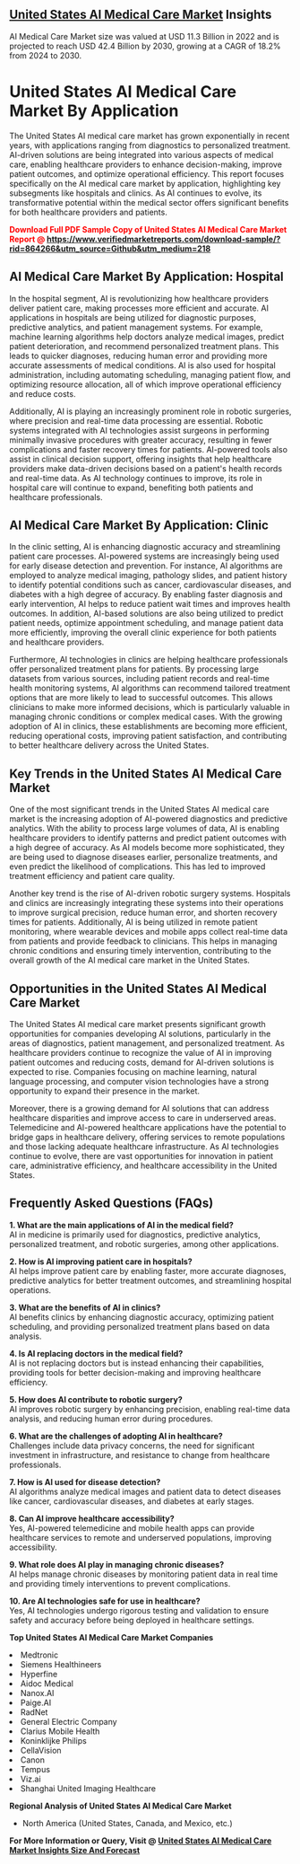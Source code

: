 <h2><a href="https://www.verifiedmarketreports.com/download-sample/?rid=864266&amp;utm_source=Github&amp;utm_medium=218" target="_blank">United States AI Medical Care Market</a> Insights</h2><p>AI Medical Care Market size was valued at USD 11.3 Billion in 2022 and is projected to reach USD 42.4 Billion by 2030, growing at a CAGR of 18.2% from 2024 to 2030.</p><p><h1>United States AI Medical Care Market By Application</h1> <p>The United States AI medical care market has grown exponentially in recent years, with applications ranging from diagnostics to personalized treatment. AI-driven solutions are being integrated into various aspects of medical care, enabling healthcare providers to enhance decision-making, improve patient outcomes, and optimize operational efficiency. This report focuses specifically on the AI medical care market by application, highlighting key subsegments like hospitals and clinics. As AI continues to evolve, its transformative potential within the medical sector offers significant benefits for both healthcare providers and patients. <strong><p><span class=""><span style="color: #ff0000;"><strong>Download Full PDF Sample Copy of United States AI Medical Care Market Report</strong> @ </span><a href="https://www.verifiedmarketreports.com/download-sample/?rid=864266&amp;utm_source=Github&amp;utm_medium=218" target="_blank">https://www.verifiedmarketreports.com/download-sample/?rid=864266&amp;utm_source=Github&amp;utm_medium=218</a></span></p></strong></p> <h2>AI Medical Care Market By Application: Hospital</h2> <p>In the hospital segment, AI is revolutionizing how healthcare providers deliver patient care, making processes more efficient and accurate. AI applications in hospitals are being utilized for diagnostic purposes, predictive analytics, and patient management systems. For example, machine learning algorithms help doctors analyze medical images, predict patient deterioration, and recommend personalized treatment plans. This leads to quicker diagnoses, reducing human error and providing more accurate assessments of medical conditions. AI is also used for hospital administration, including automating scheduling, managing patient flow, and optimizing resource allocation, all of which improve operational efficiency and reduce costs.</p> <p>Additionally, AI is playing an increasingly prominent role in robotic surgeries, where precision and real-time data processing are essential. Robotic systems integrated with AI technologies assist surgeons in performing minimally invasive procedures with greater accuracy, resulting in fewer complications and faster recovery times for patients. AI-powered tools also assist in clinical decision support, offering insights that help healthcare providers make data-driven decisions based on a patient's health records and real-time data. As AI technology continues to improve, its role in hospital care will continue to expand, benefiting both patients and healthcare professionals.</p> <h2>AI Medical Care Market By Application: Clinic</h2> <p>In the clinic setting, AI is enhancing diagnostic accuracy and streamlining patient care processes. AI-powered systems are increasingly being used for early disease detection and prevention. For instance, AI algorithms are employed to analyze medical imaging, pathology slides, and patient history to identify potential conditions such as cancer, cardiovascular diseases, and diabetes with a high degree of accuracy. By enabling faster diagnosis and early intervention, AI helps to reduce patient wait times and improves health outcomes. In addition, AI-based solutions are also being utilized to predict patient needs, optimize appointment scheduling, and manage patient data more efficiently, improving the overall clinic experience for both patients and healthcare providers.</p> <p>Furthermore, AI technologies in clinics are helping healthcare professionals offer personalized treatment plans for patients. By processing large datasets from various sources, including patient records and real-time health monitoring systems, AI algorithms can recommend tailored treatment options that are more likely to lead to successful outcomes. This allows clinicians to make more informed decisions, which is particularly valuable in managing chronic conditions or complex medical cases. With the growing adoption of AI in clinics, these establishments are becoming more efficient, reducing operational costs, improving patient satisfaction, and contributing to better healthcare delivery across the United States.</p> <h2>Key Trends in the United States AI Medical Care Market</h2> <p>One of the most significant trends in the United States AI medical care market is the increasing adoption of AI-powered diagnostics and predictive analytics. With the ability to process large volumes of data, AI is enabling healthcare providers to identify patterns and predict patient outcomes with a high degree of accuracy. As AI models become more sophisticated, they are being used to diagnose diseases earlier, personalize treatments, and even predict the likelihood of complications. This has led to improved treatment efficiency and patient care quality.</p> <p>Another key trend is the rise of AI-driven robotic surgery systems. Hospitals and clinics are increasingly integrating these systems into their operations to improve surgical precision, reduce human error, and shorten recovery times for patients. Additionally, AI is being utilized in remote patient monitoring, where wearable devices and mobile apps collect real-time data from patients and provide feedback to clinicians. This helps in managing chronic conditions and ensuring timely intervention, contributing to the overall growth of the AI medical care market in the United States.</p> <h2>Opportunities in the United States AI Medical Care Market</h2> <p>The United States AI medical care market presents significant growth opportunities for companies developing AI solutions, particularly in the areas of diagnostics, patient management, and personalized treatment. As healthcare providers continue to recognize the value of AI in improving patient outcomes and reducing costs, demand for AI-driven solutions is expected to rise. Companies focusing on machine learning, natural language processing, and computer vision technologies have a strong opportunity to expand their presence in the market.</p> <p>Moreover, there is a growing demand for AI solutions that can address healthcare disparities and improve access to care in underserved areas. Telemedicine and AI-powered healthcare applications have the potential to bridge gaps in healthcare delivery, offering services to remote populations and those lacking adequate healthcare infrastructure. As AI technologies continue to evolve, there are vast opportunities for innovation in patient care, administrative efficiency, and healthcare accessibility in the United States.</p> <h2>Frequently Asked Questions (FAQs)</h2> <p><strong>1. What are the main applications of AI in the medical field?</strong><br>AI in medicine is primarily used for diagnostics, predictive analytics, personalized treatment, and robotic surgeries, among other applications.</p> <p><strong>2. How is AI improving patient care in hospitals?</strong><br>AI helps improve patient care by enabling faster, more accurate diagnoses, predictive analytics for better treatment outcomes, and streamlining hospital operations.</p> <p><strong>3. What are the benefits of AI in clinics?</strong><br>AI benefits clinics by enhancing diagnostic accuracy, optimizing patient scheduling, and providing personalized treatment plans based on data analysis.</p> <p><strong>4. Is AI replacing doctors in the medical field?</strong><br>AI is not replacing doctors but is instead enhancing their capabilities, providing tools for better decision-making and improving healthcare efficiency.</p> <p><strong>5. How does AI contribute to robotic surgery?</strong><br>AI improves robotic surgery by enhancing precision, enabling real-time data analysis, and reducing human error during procedures.</p> <p><strong>6. What are the challenges of adopting AI in healthcare?</strong><br>Challenges include data privacy concerns, the need for significant investment in infrastructure, and resistance to change from healthcare professionals.</p> <p><strong>7. How is AI used for disease detection?</strong><br>AI algorithms analyze medical images and patient data to detect diseases like cancer, cardiovascular diseases, and diabetes at early stages.</p> <p><strong>8. Can AI improve healthcare accessibility?</strong><br>Yes, AI-powered telemedicine and mobile health apps can provide healthcare services to remote and underserved populations, improving accessibility.</p> <p><strong>9. What role does AI play in managing chronic diseases?</strong><br>AI helps manage chronic diseases by monitoring patient data in real time and providing timely interventions to prevent complications.</p> <p><strong>10. Are AI technologies safe for use in healthcare?</strong><br>Yes, AI technologies undergo rigorous testing and validation to ensure safety and accuracy before being deployed in healthcare settings.</p> </p><p><strong>Top United States AI Medical Care Market Companies</strong></p><div data-test-id=""><p><li>Medtronic</li><li> Siemens Healthineers</li><li> Hyperfine</li><li> Aidoc Medical</li><li> Nanox.AI</li><li> Paige.AI</li><li> RadNet</li><li> General Electric Company</li><li> Clarius Mobile Health</li><li> Koninklijke Philips</li><li> CellaVision</li><li> Canon</li><li> Tempus</li><li> Viz.ai</li><li> Shanghai United Imaging Healthcare</li></p><div><strong>Regional Analysis of&nbsp;United States AI Medical Care Market</strong></div><ul><li dir="ltr"><p dir="ltr">North America&nbsp;(United States, Canada, and Mexico, etc.)</p></li></ul><p><strong>For More Information or Query, Visit @&nbsp;</strong><strong><a href="https://www.verifiedmarketreports.com/product/ai-medical-care-market/?utm_source=Github&amp;utm_medium=218" target="_blank">United States AI Medical Care Market Insights Size And Forecast</a></strong></p></div>
